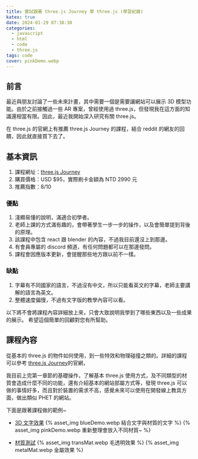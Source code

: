 ```yaml
---
title: 嘗試跟著 three.js Journey 學 three.js (學習紀錄)
katex: true
date: 2024-01-29 07:38:30
categories:
  - javascript
  - html
  - code
  - three.js
tags: code
cover: pinkDemo.webp
---
```


## 前言 

最近與朋友討論了一些未來計畫，其中需要一個是需要讓網站可以展示 3D 模型功能。由於之前接觸過一些 AR 專案，曾經使用過 three.js，但發現我在這方面的知識還相當有限。因此，最近我開始深入研究有關 three.js。

在 three.js 的官網上有推薦 three.js Journey 的課程，結合 reddit 的網友的回饋，因此就直接買下去了。

## 基本資訊

1. 課程網址：[three.js Journey](https://threejs-journey.com/)
2. 購買價格：USD $95，實際刷卡金額為 NTD 2990 元
3. 推薦指數：8/10

### 優點

1. 淺顯易懂的說明，滿適合初學者。
2. 老師上課的方式滿有趣的，會帶著學生一步一步的操作，以及會簡單提到背後的原理。
3. 該課程中包含 react 跟 blender 的內容，不過我目前還沒上到那邊。
4. 有會員專屬的 discord 頻道，有任何問題都可以在那邊發問。
5. 課程會因應版本更新，會提醒那些地方跟以前不一樣。

### 缺點

1. 字幕有不同國家的語言，不過沒有中文，所以只能看英文的字幕，老師主要講解的語言為英文。
2. 整體速度偏慢，不過有文字版的教學內容可以看。

以下將不會將課程內容詳細放上來，只會大致說明我學到了哪些東西以及一些成果的展示。
希望這個簡單的回顧對您有所幫助。

## 課程內容
從基本的 three.js 的物件如何使用，到一些特效和物理碰撞之類的。詳細的課程可以參考 [three.js Journey](https://threejs-journey.com/)的官網，

我目前上完第一章節的基礎操作，了解基本 three.js 使用方式，及不同類型的材質會造成什麼不同的功能，還有介紹基本的網站部屬方式等，發現 three.js 可以做的事情好多，而且對於裝置的需求不高，感覺未來可以使用在開發線上教具方面，做出類似 PHET 的網站。

下面是跟著課程做的範例~

- [3D 文字效果](https://michaelpig0912.github.io/sideProject/threejs/text3D/index.html)
    {% asset_img  blueDemo.webp 結合文字與材質的文字 %}
    {% asset_img  pinkDemo.webp 重新整理會放入不同材質~ %}

- [材質測試](https://michaelpig0912.github.io/sideProject/threejs/materials/index.html)
    {% asset_img  transMat.webp 毛透明效果 %}
    {% asset_img  metalMat.webp 金屬效果 %}